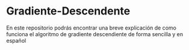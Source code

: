 # Gradiente-Descendente
En este repositorio podrás encontrar una breve explicación de  como funciona el algoritmo de gradiente descendiente de forma sencilla y en español
